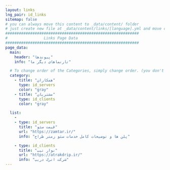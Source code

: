 ```yaml
---
layout: links
lng_pair: id_links
sitemap: false
# you can always move this content to _data/content/ folder
# just create new file at _data/content/links/[language].yml and move content below.
###########################################################
#                Links Page Data
###########################################################
page_data:
  main:
    header: "پیوندها"
    info: "تارنماهای دیگر ما"

  # To change order of the Categories, simply change order. (you don't need to change list order.)
  category:
    - title: "همکاران"
      type: id_servers
      color: "gray"
    - title: "مشتریان"
      type: id_clients
      color: "gray"

  list:
    -
    - type: id_servers
      title: "قیمت سئو"
      url: "https://zamtar.ir/"
      info: "پلن ها و توضیحات کامل خدمات سئو زمتر طراح"

    - type: id_clients
      title: "نوار تیپ"
      url: "https://atrakdrip.ir/"
      info: "شرکت اترک دریپ"
---
```

